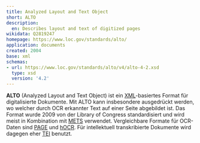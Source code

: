 ```yaml
---
title: Analyzed Layout and Text Object
short: ALTO
description:
  en: Describes layout and text of digitized pages
wikidata: Q2819247
homepage: https://www.loc.gov/standards/alto/
application: documents
created: 2004
base: xml
schemas:
- url: https://www.loc.gov/standards/alto/v4/alto-4-2.xsd
  type: xsd
  version: '4.2'
---
```


**ALTO** (Analyzed Layout and Text Object) ist ein [XML](xml)-basiertes Format für digitalisierte Dokumente. Mit ALTO kann insbesondere ausgedrückt werden, wo welcher durch OCR erkannter Text auf einer Seite abgebildet ist. Das Format wurde 2009 von der Library of Congress standardisiert und wird meist in Kombination mit [METS](mets) verwendet. Vergleichbare Formate für OCR-Daten sind [PAGE](page) und [hOCR](hocr). Für intellektuell transkribierte Dokumente wird dagegen eher [TEI](tei) benutzt.
